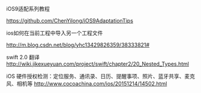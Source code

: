 iOS9适配系列教程

https://github.com/ChenYilong/iOS9AdaptationTips

ios如何在当前工程中导入另一个工程文件

http://m.blog.csdn.net/blog/yhc13429826359/38333821#

swift 2.0 翻译
http://wiki.jikexueyuan.com/project/swift/chapter2/20_Nested_Types.html

iOS 硬件授权检测：定位服务、通讯录、日历、提醒事项、照片、蓝牙共享、麦克风、相机等
http://www.cocoachina.com/ios/20151214/14502.html

